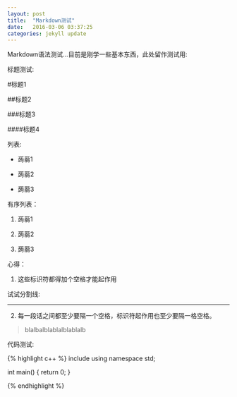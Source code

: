 ```yaml
---
layout: post
title:  "Markdown测试"
date:   2016-03-06 03:37:25
categories: jekyll update
---
```


Markdown语法测试...目前是刚学一些基本东西，此处留作测试用:

标题测试:

#标题1

##标题2

###标题3

####标题4

列表:

* 蒟蒻1

* 蒟蒻2

* 蒟蒻3

有序列表：

1. 蒟蒻1

2. 蒟蒻2

3. 蒟蒻3

心得：

1. 这些标识符都得加个空格才能起作用

试试分割线:

***

2. 每一段话之间都至少要隔一个空格，标识符起作用也至少要隔一格空格。

> blalbalblablalblablalb



代码测试:

{% highlight c++ %}
include<cstdio>
using namespace std;

int main()
{
	return 0;
}

{% endhighlight %}






